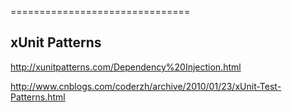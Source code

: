 



===============================




xUnit Patterns
-------------------------------
http://xunitpatterns.com/Dependency%20Injection.html

http://www.cnblogs.com/coderzh/archive/2010/01/23/xUnit-Test-Patterns.html
